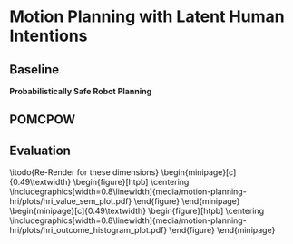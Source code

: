 # Motion Planning with Latent Human Intentions

## Baseline

**Probabilistically Safe Robot Planning**

## POMCPOW

## Evaluation

\itodo{Re-Render for these dimensions}
\begin{minipage}[c]{0.49\textwidth}
    \begin{figure}[htpb]
        \centering
        \includegraphics[width=0.8\linewidth]{media/motion-planning-hri/plots/hri_value_sem_plot.pdf}
    \end{figure}
\end{minipage}
\begin{minipage}[c]{0.49\textwidth}
    \begin{figure}[htpb]
        \centering
        \includegraphics[width=0.8\linewidth]{media/motion-planning-hri/plots/hri_outcome_histogram_plot.pdf}
    \end{figure}
\end{minipage}
